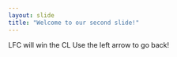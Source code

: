 ```yaml
---
layout: slide
title: "Welcome to our second slide!"
---
```

LFC will win the CL
Use the left arrow to go back!
